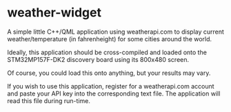 # weather-widget

A simple little C++/QML application using weatherapi.com to display current weather/temperature (in fahrenheight) for some cities around the world.

Ideally, this application should be cross-compiled and loaded onto the STM32MP157F-DK2 discovery board using its 800x480 screen. 

Of course, you could load this onto anything, but your results may vary.

If you wish to use this application, register for a weatherapi.com account and paste your API key into the corresponding text file. The application will read this file during run-time.
